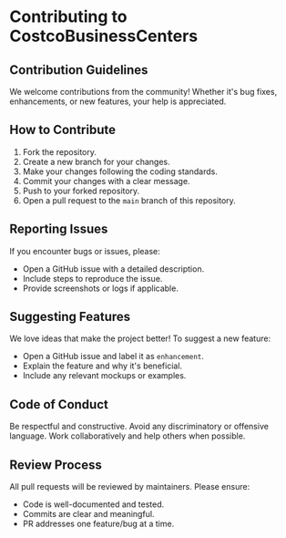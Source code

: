 # Contributing to CostcoBusinessCenters

## Contribution Guidelines

We welcome contributions from the community! Whether it's bug fixes, enhancements, or new features, your help is appreciated.

## How to Contribute

1. Fork the repository.
2. Create a new branch for your changes.
3. Make your changes following the coding standards.
4. Commit your changes with a clear message.
5. Push to your forked repository.
6. Open a pull request to the `main` branch of this repository.

## Reporting Issues

If you encounter bugs or issues, please:

- Open a GitHub issue with a detailed description.
- Include steps to reproduce the issue.
- Provide screenshots or logs if applicable.

## Suggesting Features

We love ideas that make the project better! To suggest a new feature:

- Open a GitHub issue and label it as `enhancement`.
- Explain the feature and why it's beneficial.
- Include any relevant mockups or examples.

## Code of Conduct

Be respectful and constructive.
Avoid any discriminatory or offensive language.
Work collaboratively and help others when possible.

## Review Process

All pull requests will be reviewed by maintainers. Please ensure:

- Code is well-documented and tested.
- Commits are clear and meaningful.
- PR addresses one feature/bug at a time.
